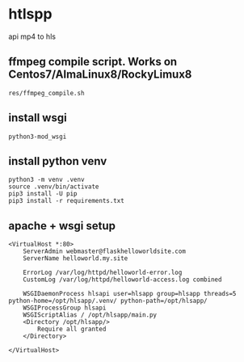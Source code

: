 # htlspp
api mp4 to hls

## ffmpeg compile script. Works on Centos7/AlmaLinux8/RockyLimux8

```res/ffmpeg_compile.sh```

## install wsgi

```python3-mod_wsgi```

## install python venv

```
python3 -m venv .venv
source .venv/bin/activate
pip3 install -U pip
pip3 install -r requirements.txt
```

## apache + wsgi setup

```
<VirtualHost *:80>
    ServerAdmin webmaster@flaskhelloworldsite.com
    ServerName helloworld.my.site

    ErrorLog /var/log/httpd/helloworld-error.log
    CustomLog /var/log/httpd/helloworld-access.log combined

    WSGIDaemonProcess hlsapi user=hlsapp group=hlsapp threads=5 python-home=/opt/hlsapp/.venv/ python-path=/opt/hlsapp/
    WSGIProcessGroup hlsapi
    WSGIScriptAlias / /opt/hlsapp/main.py
    <Directory /opt/hlsapp/>
        Require all granted
    </Directory>

</VirtualHost>
```